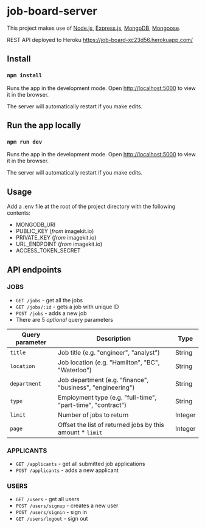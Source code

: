 # job-board-server 
This project makes use of [Node.js](https://nodejs.org/), [Express.js](https://expressjs.com/), [MongoDB](https://www.mongodb.com/), [Mongoose](https://mongoosejs.com/).

REST API deployed to Heroku https://job-board-xc23d56.herokuapp.com/


## Install
### `npm install`
Runs the app in the development mode.
Open [http://localhost:5000](http://localhost:5000) to view it in the browser.

The server will automatically restart if you make edits.

## Run the app locally
### `npm run dev`
Runs the app in the development mode.
Open [http://localhost:5000](http://localhost:5000) to view it in the browser.

The server will automatically restart if you make edits.

## Usage
Add a .env file at the root of the project directory with the following contents:
 - MONGODB_URI 
 - PUBLIC_KEY (*from* imagekit.io)
 - PRIVATE_KEY (*from* imagekit.io)
 - URL_ENDPOINT (*from* imagekit.io) 
 - ACCESS_TOKEN_SECRET


## API endpoints
### JOBS

 - `GET /jobs` - get all the jobs
 - `GET /jobs/:id` - gets a job with unique ID
 - `POST /jobs` - adds a new job
 - There are 5 *optional* query parameters

| Query parameter  	|  Description 	|   Type	|
|---	|---	|---	|
| `title`  	| Job title (e.g. "engineer", "analyst")  	| String 	|
| `location`  	| Job location (e.g. "Hamilton", "BC", "Waterloo")  	| String 	|
| `department`  	|  Job department (e.g. "finance", "business", "engineering") 	| String 	|
| `type`  	|   Employment type (e.g. "full-time", "part-time", "contract")	| String 	|
| `limit`  	|  Number of jobs to return 	| Integer  	|
| `page`  	|  Offset the list of returned jobs by this amount * `limit` 	| Integer  	|

### APPLICANTS

 - `GET /applicants` - get all submitted job applications
 - `POST /applicants` - adds a new applicant

### USERS

 - `GET /users` - get all users
 - `POST /users/signup` - creates a new user
 - `POST /users/signin` - sign in 
 - `GET /users/logout` - sign out
